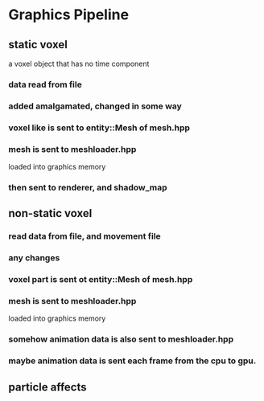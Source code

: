 # Graphics Pipeline

## static voxel

a voxel object that has no time component

### data read from file

### added amalgamated, changed in some way

### voxel like is sent to entity::Mesh of mesh.hpp

### mesh is sent to meshloader.hpp

loaded into graphics memory

### then sent to renderer, and shadow_map

## non-static voxel

### read data from file, and movement file

### any changes

### voxel part is sent ot entity::Mesh of mesh.hpp

### mesh is sent to meshloader.hpp

loaded into graphics memory

### somehow animation data is also sent to meshloader.hpp

### maybe animation data is sent each frame from the cpu to gpu.

## particle affects

